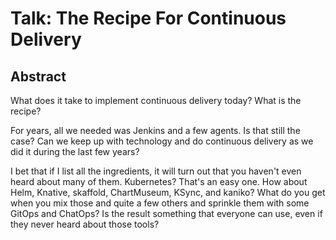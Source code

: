 # Talk: The Recipe For Continuous Delivery

## Abstract

What does it take to implement continuous delivery today? What is the recipe?

For years, all we needed was Jenkins and a few agents. Is that still the case? Can we keep up with technology and do continuous delivery as we did it during the last few years?

I bet that if I list all the ingredients, it will turn out that you haven't even heard about many of them. Kubernetes? That's an easy one. How about Helm, Knative, skaffold, ChartMuseum, KSync, and kaniko? What do you get when you mix those and quite a few others and sprinkle them with some GitOps and ChatOps? Is the result something that everyone can use, even if they never heard about those tools?
